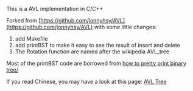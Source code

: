 This is a AVL implementation in C/C++

Forked from [https://github.com/jonnyhsy/AVL](https://github.com/jonnyhsy/AVL) with some little changes:

1. add Makefile
2. add printBST to make it easy to see the result of insert and delete
3. The Rotation function are named after the wikipedia AVL_tree

Most of the printBST code are borrowed from [how to pretty print binary tree/](https://articles.leetcode.com/how-to-pretty-print-binary-tree/)

If you read Chinese, you may have a look at this page: [AVL Tree](http://zhjwpku.com/2017/11/21/avl-tree.html)
